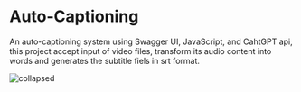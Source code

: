 # Auto-Captioning
An auto-captioning system using Swagger UI, JavaScript, and CahtGPT api, this project accept input of video files, transform its audio content into words and generates the subtitle fiels in srt format. 

![collapsed](https://github.com/YawenLiu23333/Auto-Captioning/assets/145089365/9f054a9c-3adf-4203-992b-06c93a1a7db3)

